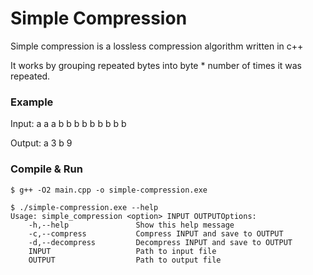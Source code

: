 # Simple Compression
Simple compression is a lossless compression algorithm written in c++

It works by grouping repeated bytes into byte * number of times it was repeated.

### Example 
Input:  a a a b b b b b b b b b 

Output: a 3 b 9

### Compile & Run

    $ g++ -O2 main.cpp -o simple-compression.exe
    
    $ ./simple-compression.exe --help
    Usage: simple_compression <option> INPUT OUTPUTOptions:
        -h,--help               Show this help message
        -c,--compress           Compress INPUT and save to OUTPUT
        -d,--decompress         Decompress INPUT and save to OUTPUT
        INPUT                   Path to input file
        OUTPUT                  Path to output file
